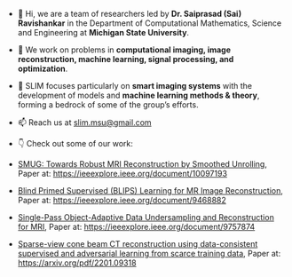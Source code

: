 - 👋 Hi, we are a team of researchers led by **Dr. Saiprasad (Sai) Ravishankar** in the Department of Computational Mathematics, Science and Engineering at **Michigan State University**.
- 🌱 We work on problems in **computational imaging, image reconstruction, machine learning, signal processing, and optimization**.
- 👀 SLIM focuses particularly on **smart imaging systems** with the development of models and **machine learning methods & theory**, forming a bedrock of some of the group’s efforts.
- 📫 Reach us at slim.msu@gmail.com
- :point_down: Check out some of our work:


- [SMUG: Towards Robust MRI Reconstruction by Smoothed Unrolling](https://github.com/SLIM-MSU/SMUG_journal), Paper at: https://ieeexplore.ieee.org/document/10097193
- [Blind Primed Supervised (BLIPS) Learning for MR Image Reconstruction](https://github.com/SLIM-MSU/Multi_coil_local_model), Paper at: https://ieeexplore.ieee.org/document/9468882
- [Single-Pass Object-Adaptive Data Undersampling and Reconstruction for MRI](https://github.com/SLIM-MSU/mri), Paper at: https://ieeexplore.ieee.org/document/9757874
- [Sparse-view cone beam CT reconstruction using data-consistent supervised and adversarial learning from scarce training data](https://github.com/SLIM-MSU/SparseViewCT-TCI), Paper at: https://arxiv.org/pdf/2201.09318

<!---
SLIM-MSU/SLIM-MSU is a ✨ special ✨ repository because its `README.md` (this file) appears on your GitHub profile.
You can click the Preview link to take a look at your changes.

UNPUBLISHED WORKS:
- [Learning Sparsifying Transforms using closed-form gradients](https://github.com/SLIM-MSU/learnreg)
- [Optimal Eye Surgeon (ICML-2024)](https://github.com/SLIM-MSU/Optimal-Eye-Surgeon)

- [Self-Guided-DIP](https://github.com/SLIM-MSU/Self-Guided-DIP)
- [Diffusion-based Adversarial Purification for Robust Deep MRI Reconstruction](https://github.com/SLIM-MSU/adversarial-purification-for-MRI)
- [Learned BM](https://github.com/SLIM-MSU/learned_BM)


- 🌱 I’m currently learning ...
- 💞️ I’m looking to collaborate on ...
--->
